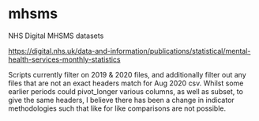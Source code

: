 # mhsms
NHS Digital MHSMS datasets

https://digital.nhs.uk/data-and-information/publications/statistical/mental-health-services-monthly-statistics

Scripts currently filter on 2019 & 2020 files, and additionally filter out any files that are not an exact headers match for Aug 2020 csv. 
Whilst some earlier periods could pivot_longer various columns, as well as subset, to give the same headers, I believe there has been 
a change in indicator methodologies such that like for like comparisons are not possible.
